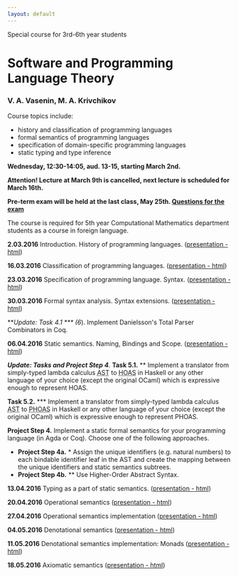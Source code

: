 ```yaml
---
layout: default
---
```

Special course for 3rd-6th year students

# Software and Programming Language Theory

### V. A. Vasenin, M. A. Krivchikov

Course topics include:

* history and classification of programming languages
* formal semantics of programming languages
* specification of domain-specific programming languages
* static typing and type inference

**Wednesday, 12:30-14:05, aud. 13-15, starting March 2nd.**

**Attention! Lecture at March 9th is cancelled, next lecture is scheduled for March 16th.**

**Pre-term exam will be held at the last class, May 25th. [Questions for the exam](program.html)** 

The course is required for 5th year Computational Mathematics
department students as a course in foreign language.

**2.03.2016** Introduction. History of programming languages. ([presentation - html](presentations/01-Introduction.html))

**16.03.2016** Classification of programming languages. ([presentation - html](presentations/02-Classification.html))

**23.03.2016** Specification of programming language. Syntax. ([presentation - html](presentations/03-Specification-Syntax.html))

**30.03.2016** Formal syntax analysis. Syntax extensions. ([presentation - html](presentations/04-Macros-Parsing.html))

***Update: Task 4.1 *** (6*). Implement Danielsson's Total Parser Combinators in Coq.

**06.04.2016** Static semantics. Naming, Bindings and Scope. ([presentation - html](presentations/05-Static-Semantics.html))

***Update: Tasks and Project Step 4***.
**Task 5.1.** ** Implement a translator from simply-typed lambda calculus <abbr title="Abstract Syntax Tree">AST</abbr> to <abbr title="Higher-Order Abstract Syntax">HOAS</abbr> in Haskell or any other language of your choice (except the original OCaml) which is expressive enough to represent HOAS.

**Task 5.2.** *** Implement a translator from simply-typed lambda calculus <abbr title="Abstract Syntax Tree">AST</abbr> to <abbr title="Parametrized Higher-Order Abstract Syntax">PHOAS</abbr> in Haskell or any other language of your choice (except the original OCaml) which is expressive enough to represent PHOAS.

**Project Step 4.** Implement a static formal semantics for your programming language (in Agda or Coq). Choose one of the following approaches.
- **Project Step 4a.** *  Assign the unique identifiers (e.g. natural numbers) to each bindable identifier leaf in the AST and create the mapping between the unique identifiers and static semantics subtrees.
- **Project Step 4b.** ** Use Higher-Order Abstract Syntax.

**13.04.2016** Typing as a part of static semantics. ([presentation - html](presentations/06-Typing.html))

**20.04.2016** Operational semantics ([presentation - html](presentations/07-Operational-Semantics.html))

**27.04.2016** Operational semantics implementation ([presentation - html](presentations/08-Operational-Semantics-Implementation.html))

**04.05.2016** Denotational semantics ([presentation - html](presentations/09-Denotational-semantics.html))

**11.05.2016** Denotational semantics implementation: Monads ([presentation - html](presentations/10-Monads.html))

**18.05.2016** Axiomatic semantics ([presentation - html](presentations/11-Axiomatic-Semantics.html))